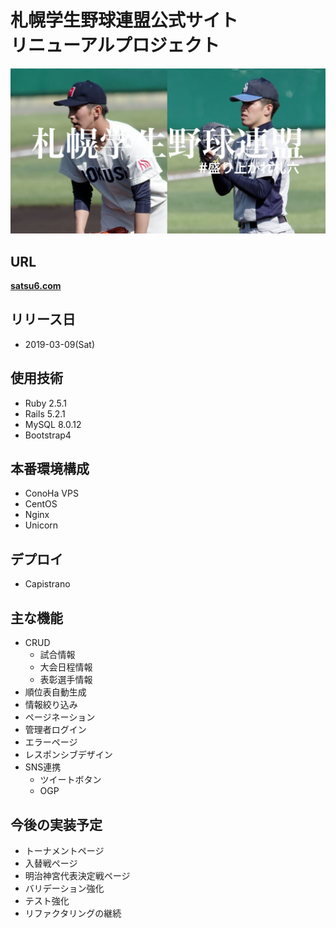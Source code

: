 # 札幌学生野球連盟公式サイト<br>リニューアルプロジェクト

![札幌学生野球連盟](app/assets/images/ogp_image.jpg)

## URL
**<a href="http://satsu6.com" target="_blank" rel="noopener">satsu6.com</a>**

## リリース日
- 2019-03-09(Sat)

## 使用技術
- Ruby 2.5.1
- Rails 5.2.1
- MySQL 8.0.12
- Bootstrap4

## 本番環境構成
- ConoHa VPS
- CentOS
- Nginx
- Unicorn

## デプロイ
- Capistrano

## 主な機能
- CRUD
    - 試合情報
    - 大会日程情報
    - 表彰選手情報
- 順位表自動生成
- 情報絞り込み
- ページネーション
- 管理者ログイン
- エラーページ
- レスポンシブデザイン
- SNS連携
    - ツイートボタン
    - OGP

## 今後の実装予定
- トーナメントページ
- 入替戦ページ
- 明治神宮代表決定戦ページ
- バリデーション強化
- テスト強化
- リファクタリングの継続
